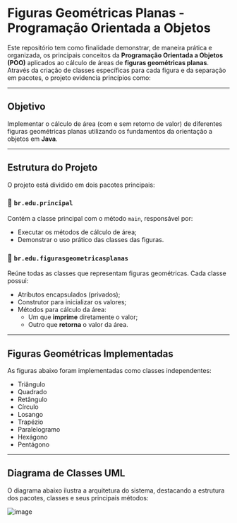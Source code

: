 # **Figuras Geométricas Planas - Programação Orientada a Objetos**

Este repositório tem como finalidade demonstrar, de maneira prática e organizada, os principais conceitos da **Programação Orientada a Objetos (POO)** aplicados ao cálculo de áreas de **figuras geométricas planas**. Através da criação de classes específicas para cada figura e da separação em pacotes, o projeto evidencia princípios como:

---

## Objetivo

Implementar o cálculo de área (com e sem retorno de valor) de diferentes figuras geométricas planas utilizando os fundamentos da orientação a objetos em **Java**.

---

## Estrutura do Projeto

O projeto está dividido em dois pacotes principais:

### 📁 `br.edu.principal`

Contém a classe principal com o método `main`, responsável por:

- Executar os métodos de cálculo de área;
- Demonstrar o uso prático das classes das figuras.

### 📁 `br.edu.figurasgeometricasplanas`

Reúne todas as classes que representam figuras geométricas. Cada classe possui:

- Atributos encapsulados (privados);
- Construtor para inicializar os valores;
- Métodos para cálculo da área:
  - Um que **imprime** diretamente o valor;
  - Outro que **retorna** o valor da área.

---

## Figuras Geométricas Implementadas

As figuras abaixo foram implementadas como classes independentes:

- Triângulo
- Quadrado
- Retângulo
- Círculo
- Losango
- Trapézio
- Paralelogramo
- Hexágono
- Pentágono

---

## Diagrama de Classes UML

O diagrama abaixo ilustra a arquitetura do sistema, destacando a estrutura dos pacotes, classes e seus principais métodos:

![image](https://github.com/user-attachments/assets/68e588d0-1bd8-4d9a-a9b5-54f031407364)
